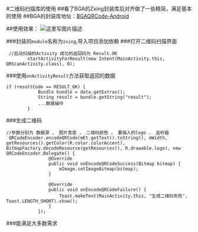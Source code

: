 #二维码扫描库的使用
##看了BGA的Zxing封装库后对齐做了一些精简，满足基本的使用
##BGA的封装库地址：[BGAQRCode-Android](https://github.com/bingoogolapple/BGAQRCode-Android.git)

##使用效果：
![这里写图片描述](http://img.blog.csdn.net/20160417125646070)

###封装的`module`名称为`zxing`,导入项目添加依赖
###打开二维码扫描界面
```
 //启动扫描的Activity 成功的返回码为 Result.OK
        startActivityForResult(new Intent(MainActivity.this, QRScanActivity.class), 0);
```
###使用`onActivityResult`方法获取返回的数据
```
if (resultCode == RESULT_OK) {
            Bundle bundle = data.getExtras();
            String result = bundle.getString("result");
	        ...数据操作
        }
```

###生成二维码
```
//参数分别为 数据源 ， 图片宽度 ， 二维码颜色 ， 要插入的logo ， 监听器
 QRCodeEncoder.encodeQRCode(mEt.getText().toString(), mWidth, getResources().getColor(R.color.colorAccent), BitmapFactory.decodeResource(getResources(), R.drawable.logo), new QRCodeEncoder.Delegate() {
                @Override
                public void onEncodeQRCodeSuccess(Bitmap bitmap) {
                    mImage.setImageBitmap(bitmap);
                }

                @Override
                public void onEncodeQRCodeFailure() {
                    Toast.makeText(MainActivity.this, "生成二维码失败", Toast.LENGTH_SHORT).show();
                }
            });
```

###能满足大多数需求

